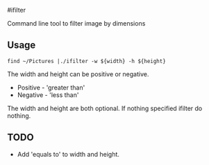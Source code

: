 #ifilter

Command line tool to filter image by dimensions

## Usage

	find ~/Pictures |./ifilter -w ${width} -h ${height}

The width and height can be positive or negative.
- Positive - 'greater than'
- Negative - 'less than'

The width and height are both optional. If nothing specified ifilter do nothing.

## TODO

- Add 'equals to' to width and height.